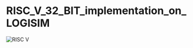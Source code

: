 # RISC_V_32_BIT_implementation_on_LOGISIM
![RISC V](https://github.com/Adeen317/RISC_V_32_BIT_implementation_on_LOGISIM/assets/112985225/52450499-07f8-4d39-9500-f2e35d026a0b)
